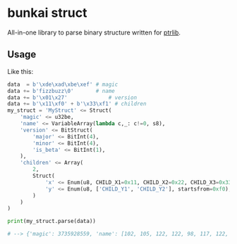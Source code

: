 # bunkai struct

All-in-one library to parse binary structure written for [ptrlib](https://github.com/ptr-yudai/ptrlib).

## Usage

Like this:

```python
data  = b'\xde\xad\xbe\xef' # magic
data += b'fizzbuzz\0'       # name
data += b'\x01\x27'             # version
data += b'\x11\xf0' + b'\x33\xf1' # children
my_struct = 'MyStruct' <= Struct(
    'magic' <= u32be,
    'name' <= VariableArray(lambda c,_: c!=0, s8),
    'version' <= BitStruct(
        'major' <= BitInt(4),
        'minor' <= BitInt(4),
        'is_beta' <= BitInt(1),
    ),
    'children' <= Array(
        2,
        Struct(
            'x' <= Enum(u8, CHILD_X1=0x11, CHILD_X2=0x22, CHILD_X3=0x33),
            'y' <= Enum(u8, ['CHILD_Y1', 'CHILD_Y2'], startsfrom=0xf0),
        )
    )
)

print(my_struct.parse(data))

# --> {'magic': 3735928559, 'name': [102, 105, 122, 122, 98, 117, 122, 122], 'version': {'major': 1, 'minor': 0, 'is_beta': 1}, 'children': [{'x': 'CHILD_X1', 'y': 'CHILD_Y1'}, {'x': 'CHILD_X3', 'y': 'CHILD_Y2'}]}
```
